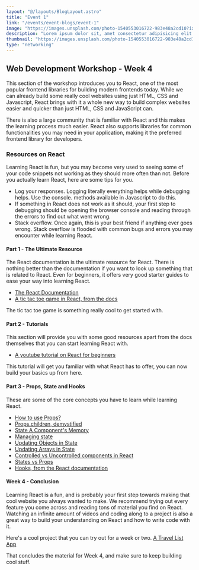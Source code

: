 ```yaml
---
layout: "@/layouts/BlogLayout.astro"
title: "Event 1"
link: "/events/event-blogs/event-1"
image: "https://images.unsplash.com/photo-1540553016722-983e48a2cd10?ixlib=rb-1.2.1&ixid=MnwxMjA3fDB8MHxwaG90by1wYWdlfHx8fGVufDB8fHx8&auto=format&fit=crop&w=800&q=80"
description: "Lorem ipsum dolor sit, amet consectetur adipisicing elit. Esse placeat in consequuntur aliquid mollitia"
thumbnail: "https://images.unsplash.com/photo-1540553016722-983e48a2cd10?ixlib=rb-1.2.1&ixid=MnwxMjA3fDB8MHxwaG90by1wYWdlfHx8fGVufDB8fHx8&auto=format&fit=crop&w=800&q=80"
type: "networking"
---
```


## Web Development Workshop - Week 4

This section of the workshop introduces you to React, one of the most popular frontend libraries for building modern frontends today. While we can already build some really cool websites using just HTML, CSS and Javascript, React brings with it a whole new way to build complex websites easier and quicker than just HTML, CSS and JavaScript can.

There is also a large community that is familiar with React and this makes the learning process much easier. React also supports libraries for common functionalities you may need in your application, making it the preferred frontend library for developers.

### Resources on React

Learning React is fun, but you may become very used to seeing some of your code snippets not working as they should more often than not. Before you actually learn React, here are some tips for you.

- Log your responses. Logging literally everything helps while debugging helps. Use the console. methods available in Javascript to do this.
- If something in React does not work as it should, your first step to debugging should be opening the browser console and reading through the errors to find out what went wrong.
- Stack overflow. Once again, this is your best friend if anything ever goes wrong. Stack overflow is flooded with common bugs and errors you may encounter while learning React.

#### Part 1 - The Ultimate Resource
The React documentation is the ultimate resource for React. There is nothing better than the documentation if you want to look up something that is related to React. Even for beginners, it offers very good starter guides to ease your way into learning React.

- [The React Documentation](https://react.dev/)
- [A tic tac toe game in React, from the docs](https://react.dev/learn/tutorial-tic-tac-toe)

The tic tac toe game is something really cool to get started with.

#### Part 2 - Tutorials
This section will provide you with some good resources apart from the docs themselves that you can start learning React with.

- [A youtube tutorial on React for beginners](https://www.youtube.com/watch?v=SqcY0GlETPk)

This tutorial will get you familiar with what React has to offer, you can now build your basics up from here.


#### Part 3 - Props, State and Hooks
These are some of the core concepts you have to learn while learning React.

- [How to use Props?](https://www.freecodecamp.org/news/how-to-use-props-in-reactjs/)
- [Props.children, demystified](https://codeburst.io/a-quick-intro-to-reacts-props-children-cb3d2fce4891)
- [State A Component's Memory](https://react.dev/learn/state-a-components-memory/)
- [Managing state](https://react.dev/learn/managing-state)
- [Updating Objects in State](https://react.dev/learn/updating-objects-in-state)
- [Updating Arrays in State](https://react.dev/learn/updating-arrays-in-state)
- [Controlled vs Uncontrolled components in React](https://www.freecodecamp.org/news/what-are-controlled-and-uncontrolled-components-in-react/)
- [States vs Props](https://www.simplilearn.com/tutorials/reactjs-tutorial/reactjs-state)
- [Hooks, from the React documentation](https://react.dev/reference/react/hooks)

#### Week 4 - Conclusion
Learning React is a fun, and is probably your first step towards making that cool website you always wanted to make. We recommend trying out every feature you come across and reading tons of material you find on React. Watching an infinite amount of videos and coding along to a project is also a great way to build your understanding on React and how to write code with it.

Here's a cool project that you can try out for a week or two.
[A Travel List App](https://travel-list-jonas.netlify.app/)

That concludes the material for Week 4, and make sure to keep building cool stuff.

